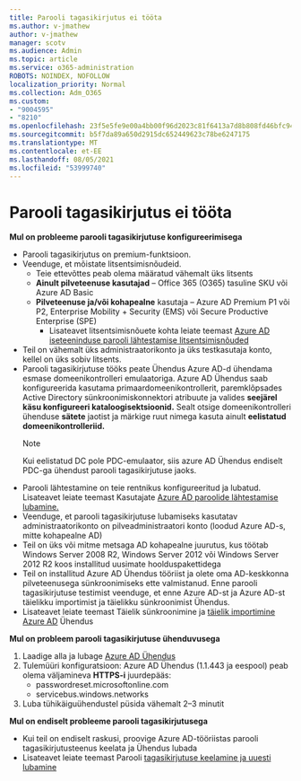 ```yaml
---
title: Parooli tagasikirjutus ei tööta
ms.author: v-jmathew
author: v-jmathew
manager: scotv
ms.audience: Admin
ms.topic: article
ms.service: o365-administration
ROBOTS: NOINDEX, NOFOLLOW
localization_priority: Normal
ms.collection: Adm_O365
ms.custom:
- "9004595"
- "8210"
ms.openlocfilehash: 23f5e5fe9e00a4bb00f96d2023c81f6413a7d8b808fd46bfc94483944bb898dc
ms.sourcegitcommit: b5f7da89a650d2915dc652449623c78be6247175
ms.translationtype: MT
ms.contentlocale: et-EE
ms.lasthandoff: 08/05/2021
ms.locfileid: "53999740"
---
```

# <a name="password-writeback-is-not-working"></a>Parooli tagasikirjutus ei tööta

**Mul on probleeme parooli tagasikirjutuse konfigureerimisega**

- Parooli tagasikirjutus on premium-funktsioon.
- Veenduge, et mõistate litsentsimisnõudeid.
  - Teie ettevõttes peab olema määratud vähemalt üks litsents
  - **Ainult pilveteenuse kasutajad** – Office 365 (O365) tasuline SKU või Azure AD Basic
  - **Pilveteenuse ja/või kohapealne** kasutaja – Azure AD Premium P1 või P2, Enterprise Mobility + Security (EMS) või Secure Productive Enterprise (SPE)
    - Lisateavet litsentsimisnõuete kohta leiate teemast [Azure AD iseteeninduse parooli lähtestamise litsentsimisnõuded](https://docs.microsoft.com/azure/active-directory/active-directory-passwords-licensing)
- Teil on vähemalt üks administraatorikonto ja üks testkasutaja konto, kellel on üks sobiv litsents.
- Parooli tagasikirjutuse tööks peate Ühendus Azure AD-d ühendama esmase domeenikontrolleri emulaatoriga. Azure AD Ühendus saab konfigureerida kasutama primaardomeenikontrollerit,  paremklõpsades Active Directory sünkroonimiskonnektori atribuute ja valides **seejärel käsu konfigureeri kataloogisektsioonid.** Sealt otsige domeenikontrolleri ühenduse **sätete** jaotist ja märkige ruut nimega kasuta ainult **eelistatud domeenikontrolleriid.**
  > [!NOTE]
  > Kui eelistatud DC pole PDC-emulaator, siis azure AD Ühendus endiselt PDC-ga ühendust parooli tagasikirjutuse jaoks.
- Parooli lähtestamine on teie rentnikus konfigureeritud ja lubatud. Lisateavet leiate teemast Kasutajate [Azure AD paroolide lähtestamise lubamine.](https://docs.microsoft.com/azure/active-directory/active-directory-passwords-getting-started)
- Veenduge, et parooli tagasikirjutuse lubamiseks kasutatav administraatorikonto on pilveadministraatori konto (loodud Azure AD-s, mitte kohapealne AD)
- Teil on üks või mitme metsaga AD kohapealne juurutus, kus töötab Windows Server 2008 R2, Windows Server 2012 või Windows Server 2012 R2 koos installitud uusimate hoolduspakettidega
- Teil on installitud Azure AD Ühendus tööriist ja olete oma AD-keskkonna pilveteenusega sünkroonimiseks ette valmistanud. Enne parooli tagasikirjutuse testimist veenduge, et enne Azure AD-st ja Azure AD-st täielikku importimist ja täielikku sünkroonimist Ühendus.
- Lisateavet leiate teemast Täielik sünkroonimine ja [täielik importimine Azure AD](https://docs.microsoft.com/azure/active-directory/connect/active-directory-aadconnectsync-operations) Ühendus

**Mul on probleem parooli tagasikirjutuse ühenduvusega**

1. Laadige alla ja lubage [Azure AD Ühendus](https://www.microsoft.com/download/details.aspx?id=47594)
2. Tulemüüri konfiguratsioon: Azure AD Ühendus (1.1.443 ja eespool) peab olema väljamineva **HTTPS-i** juurdepääs:
    - passwordreset.microsoftonline.com
    - servicebus.windows.networks
3. Luba tühikäiguühendustel püsida vähemalt 2–3 minutit

**Mul on endiselt probleeme parooli tagasikirjutusega**

- Kui teil on endiselt raskusi, proovige Azure AD-tööriistas parooli tagasikirjutusteenus keelata ja Ühendus lubada
- Lisateavet leiate teemast Parooli [tagasikirjutuse keelamine ja uuesti lubamine](https://docs.microsoft.com/azure/active-directory/active-directory-passwords-troubleshoot)
